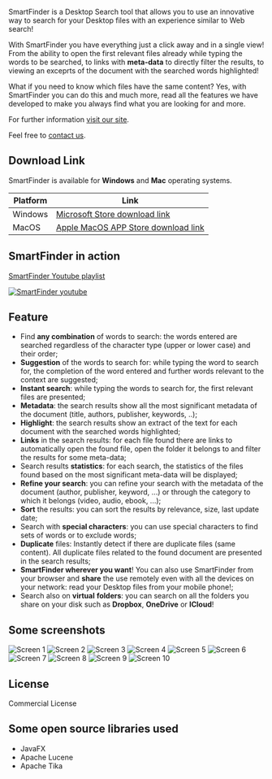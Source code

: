 SmartFinder is a Desktop Search tool that allows you to use an innovative way to search for your Desktop files with an experience similar to Web search!

With SmartFinder you have everything just a click away and in a single view!
From the ability to open the first relevant files already while typing the words to be searched, to links with **meta-data** to directly filter the results, to viewing an exceprts of the document with the searched words highlighted!

What if you need to know which files have the same content? Yes, with SmartFinder you can do this and much more, read all the features we have developed to make you always find what you are looking for and more.

For further information [visit our site](https://serendigity.it/products/smartfinder/).

Feel free to [contact us](https://serendigity.it/#contatti).
## Download Link

SmartFinder is available for **Windows** and **Mac** operating systems.

| Platform | Link|
|----------| ---------------------|
| Windows  | [Microsoft Store download link](https://www.microsoft.com/store/apps/9PD0BCV3WKD1) |
| MacOS    | [Apple MacOS APP Store download link](https://apps.apple.com/us/app/smartfinder/id1624772158) |

## SmartFinder in action
[SmartFinder Youtube playlist](https://www.youtube.com/playlist?list=PLG6jFnBRDFm8aOs9EZrsJ_490X1nWvsH2)

[![SmartFinder youtube](smartfinder-youtube.png)](https://www.youtube.com/playlist?list=PLG6jFnBRDFm8aOs9EZrsJ_490X1nWvsH2)

## Feature

* Find **any combination** of words to search: the words entered are searched regardless of the character type (upper or lower case) and their order;
* **Suggestion** of the words to search for: while typing the word to search for, the completion of the word entered and further words relevant to the context are suggested;
* **Instant search**: while typing the words to search for, the first relevant files are presented;
* **Metadata**: the search results show all the most significant metadata of the document (title, authors, publisher, keywords, ..);
* **Highlight**: the search results show an extract of the text for each document with the searched words highlighted;
* **Links** in the search results: for each file found there are links to automatically open the found file, open the folder it belongs to and filter the results for some meta-data;
* Search results **statistics**: for each search, the statistics of the files found based on the most significant meta-data will be displayed;
* **Refine your search**: you can refine your search with the metadata of the document (author, publisher, keyword, ...) or through the category to which it belongs (video, audio, ebook, ...);
* **Sort** the results: you can sort the results by relevance, size, last update date;
* Search with **special characters**: you can use special characters to find sets of words or to exclude words;
* **Duplicate** files: Instantly detect if there are duplicate files (same content). All duplicate files related to the found document are presented in the search results;
* **SmartFinder wherever you want**! You can also use SmartFinder from your browser and **share** the use remotely even with all the devices on your network: read your Desktop files from your mobile phone!;
* Search also on **virtual** **folders**: you can search on all the folders you share on your disk such as **Dropbox**, **OneDrive** or **ICloud**!

## Some screenshots

![Screen 1](screen-shot-1.png)
![Screen 2](screen-shot-2.png)
![Screen 3](screen-shot-3.png)
![Screen 4](screen-shot-4.png)
![Screen 5](screen-shot-5.png)
![Screen 6](screen-shot-6.png)
![Screen 7](screen-shot-7.png)
![Screen 8](screen-shot-8.png)
![Screen 9](screen-shot-9.png)
![Screen 10](screen-shot-10.png)


## License

Commercial License

## Some open source libraries used
* JavaFX
* Apache Lucene
* Apache Tika